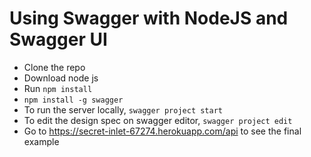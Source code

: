 # Using Swagger with NodeJS and Swagger UI

- Clone the repo
- Download node js
- Run `npm install`
- `npm install -g swagger`
- To run the server locally, `swagger project start`
- To edit the design spec on swagger editor, `swagger project edit`
- Go to https://secret-inlet-67274.herokuapp.com/api to see the final example

